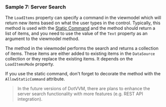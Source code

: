 ### Sample 7: Server Search

The `LoadItems` property can specify a command in the viewmodel which will return new items based on what the user types in the control.
Typically, this method is used with the [Static Command](/docs/tutorials/basics-static-command-binding/{branch}) and the method should return a list of items,
and you need to use the value of the `Text` property as an argument to the viewmodel method.

The method in the viewmodel performs the search and returns a collection of items. These items are either added to existing items in the `DataSource` collection or they replace the existing items. It depends on the `LoadItemsMode` property.

If you use the static command, don't forget to decorate the method with the `AllowStaticCommand` attribute.

> In the future versions of DotVVM, there are plans to enhance the server search functionality with more features (e.g. REST API integration). 